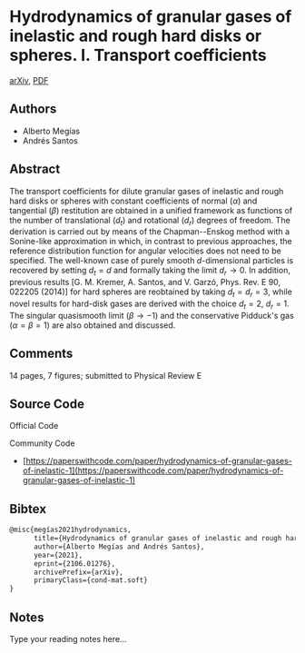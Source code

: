 
# Hydrodynamics of granular gases of inelastic and rough hard disks or spheres. I. Transport coefficients

[arXiv](https://arxiv.org/abs/2106.01276), [PDF](https://arxiv.org/pdf/2106.01276.pdf)

## Authors

- Alberto Megías
- Andrés Santos

## Abstract

The transport coefficients for dilute granular gases of inelastic and rough hard disks or spheres with constant coefficients of normal ($\alpha$) and tangential ($\beta$) restitution are obtained in a unified framework as functions of the number of translational ($d_t$) and rotational ($d_r$) degrees of freedom. The derivation is carried out by means of the Chapman--Enskog method with a Sonine-like approximation in which, in contrast to previous approaches, the reference distribution function for angular velocities does not need to be specified. The well-known case of purely smooth $d$-dimensional particles is recovered by setting $d_t=d$ and formally taking the limit $d_r\to 0$. In addition, previous results [G. M. Kremer, A. Santos, and V. Garzó, Phys. Rev. E 90, 022205 (2014)] for hard spheres are reobtained by taking $d_t=d_r=3$, while novel results for hard-disk gases are derived with the choice $d_t=2$, $d_r=1$. The singular quasismooth limit ($\beta\to -1$) and the conservative Pidduck's gas ($\alpha=\beta=1$) are also obtained and discussed.

## Comments

14 pages, 7 figures; submitted to Physical Review E

## Source Code

Official Code



Community Code

- [https://paperswithcode.com/paper/hydrodynamics-of-granular-gases-of-inelastic-1](https://paperswithcode.com/paper/hydrodynamics-of-granular-gases-of-inelastic-1)

## Bibtex

```tex
@misc{megías2021hydrodynamics,
      title={Hydrodynamics of granular gases of inelastic and rough hard disks or spheres. I. Transport coefficients}, 
      author={Alberto Megías and Andrés Santos},
      year={2021},
      eprint={2106.01276},
      archivePrefix={arXiv},
      primaryClass={cond-mat.soft}
}
```

## Notes

Type your reading notes here...

